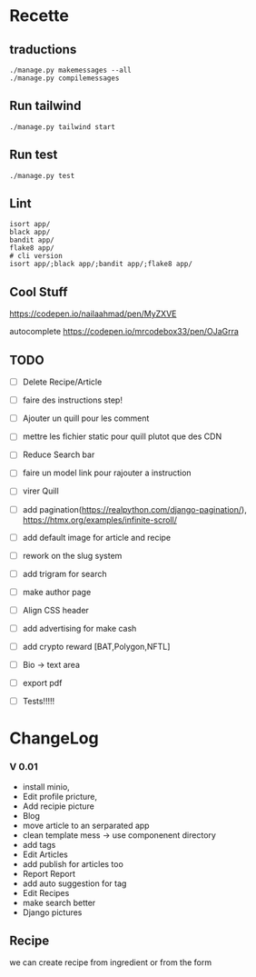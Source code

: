 # Recette


## traductions
```
./manage.py makemessages --all
./manage.py compilemessages
```
## Run tailwind
```
./manage.py tailwind start
```
## Run test
```
./manage.py test
```

## Lint
```
isort app/
black app/
bandit app/
flake8 app/
# cli version
isort app/;black app/;bandit app/;flake8 app/
```


## Cool Stuff
https://codepen.io/nailaahmad/pen/MyZXVE

autocomplete
https://codepen.io/mrcodebox33/pen/OJaGrra



## TODO 
 - [ ] Delete Recipe/Article
 - [ ] faire des instructions step!
 - [ ] Ajouter un quill pour les comment
 - [ ] mettre les fichier static pour quill plutot que des CDN
 - [ ] Reduce Search bar
 - [ ] faire un model link pour rajouter a instruction
 - [ ] virer Quill
 - [ ] add pagination(https://realpython.com/django-pagination/), https://htmx.org/examples/infinite-scroll/
 - [ ] add default image for article and recipe
 - [ ] rework on the slug system
 - [ ] add trigram for search
 - [ ] make author page
 - [ ] Align CSS header
 - [ ] add advertising for make cash
 - [ ] add crypto reward [BAT,Polygon,NFTL]
 - [ ] Bio -> text area
 - [ ] export pdf
 - [ ] Tests!!!!!


# ChangeLog
### V 0.01
  
 - install minio, 
 - Edit profile pricture, 
 - Add recipie picture
 - Blog
 - move article to an serparated app
 - clean template mess -> use componenent directory
 - add tags
 - Edit Articles
 - add publish for articles too
 - Report Report
 - add auto suggestion for tag
 - Edit Recipes
 - make search better
 - Django pictures

## Recipe 

 we can create recipe from ingredient or from the form
